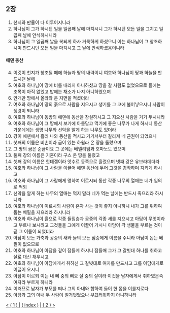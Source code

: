 ## 2장
1. 천지와 만물이 다 이루어지니라
2. 하나님이 그가 하시던 일을 일곱째 날에 마치시니 그가 하시던 모든 일을 그치고 일곱째 날에 안식하시니라
3. 하나님이 그 일곱째 날을 복되게 하사 거룩하게 하셨으니 이는 하나님이 그 창조하시며 만드시던 모든 일을 마치시고 그 날에 안식하셨음이니라
#### 에덴 동산
4. 이것이 천지가 창조될 때에 하늘과 땅의 내력이니 여호와 하나님이 땅과 하늘을 만드시던 날에
5. 여호와 하나님이 땅에 비를 내리지 아니하셨고 땅을 갈 사람도 없었으므로 들에는 초목이 아직 없었고 밭에는 채소가 나지 아니하였으며
6. 안개만 땅에서 올라와 온 지면을 적셨더라
7. 여호와 하나님이 땅의 흙으로 사람을 지으시고 생기를 그 코에 불어넣으시니 사람이 생령이 되니라
8. 여호와 하나님이 동방의 에덴에 동산을 창설하시고 그 지으신 사람을 거기 두시니라
9. 여호와 하나님이 그 땅에서 보기에 아름답고 먹기에 좋은 나무가 나게 하시니 동산 가운데에는 생명 나무와 선악을 알게 하는 나무도 있더라
10. 강이 에덴에서 흘러 나와 동산을 적시고 거기서부터 갈라져 네 근원이 되었으니
11. 첫째의 이름은 비손이라 금이 있는 하윌라 온 땅을 둘렀으며
12. 그 땅의 금은 순금이요 그 곳에는 베델리엄과 호마노도 있으며
13. 둘째 강의 이름은 기혼이라 구스 온 땅을 둘렀고
14. 셋째 강의 이름은 힛데겔이라 앗수르 동쪽으로 흘렀으며 넷째 강은 유브라데더라
15. 여호와 하나님이 그 사람을 이끌어 에덴 동산에 두어 그것을 경작하며 지키게 하시고
16. 여호와 하나님이 그 사람에게 명하여 이르시되 동산 각종 나무의 열매는 네가 임의로 먹되
17. 선악을 알게 하는 나무의 열매는 먹지 말라 네가 먹는 날에는 반드시 죽으리라 하시니라
18. 여호와 하나님이 이르시되 사람이 혼자 사는 것이 좋지 아니하니 내가 그를 위하여 돕는 베필을 지으리라 하시니라
19. 여호와 하나님이 흙으로 각종 들짐승과 공중의 각종 새를 지으시고 아담이 무엇이라고 부르나 보시려고 그것들을 그에게 이끌어 가시니 아담이 각 생물을 부르는 것이 곧 그 이름이 되었더라
20. 아담이 모든 가축과 공중의 새와 들의 모든 짐승에게 이름을 주니라 아담이 돕는 베필이 없으므로
21. 여호와 하나님이 아담을 깊이 잠들게 하시니 잠들매 그가 그 갈빗대 하나를 취하고 살로 대신 채우시고
22. 여호와 하나님이 아담에게서 취하신 그 갈빗대로 여자를 만드시고 그를 아담에게로 이끌어 오시니
23. 아담이 이르되 이는 내 뼈 중의 뼈요 살 중의 살이라 이것을 남자에게서 취하였은즉 여자라 부르게 하니라
24. 이러므로 남자가 부모를 떠나 그의 아내와 합하여 둘이 한 몸을 이룰지로다
25. 아담과 그의 아내 두 사람이 벌거벗었으나 부끄러워하지 아니하니라

[< ( 1 ) |](./genesis_kr.md)
[( index )](../../index.md)
[| ( 2 ) >](./2_kr.md)